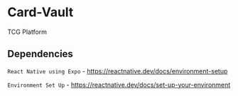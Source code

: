 # Card-Vault
TCG Platform

## Dependencies
`React Native using Expo` - https://reactnative.dev/docs/environment-setup

`Environment Set Up` - https://reactnative.dev/docs/set-up-your-environment
